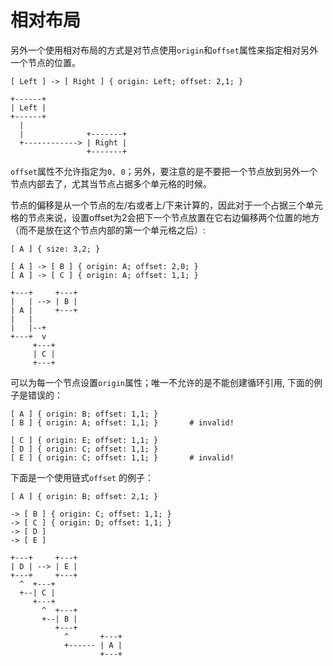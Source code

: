 # 相对布局

另外一个使用相对布局的方式是对节点使用`origin`和`offset`属性来指定相对另外一个节点的位置。

```
[ Left ] -> [ Right ] { origin: Left; offset: 2,1; }
```

```
+------+
| Left |
+------+
  |
  |              +-------+
  +------------> | Right |
                 +-------+
```

`offset`属性不允许指定为`0, 0`；另外，要注意的是不要把一个节点放到另外一个节点内部去了，尤其当节点占据多个单元格的时候。

节点的偏移是从一个节点的左/右或者上/下来计算的，因此对于一个占据三个单元格的节点来说，设置offset为2会把下一个节点放置在它右边偏移两个位置的地方（而不是放在这个节点内部的第一个单元格之后）:

```
[ A ] { size: 3,2; }

[ A ] -> [ B ] { origin: A; offset: 2,0; }
[ A ] -> [ C ] { origin: A; offset: 1,1; }
```

```
+---+     +---+
|   | --> | B |
| A |     +---+
|   |
|   |--+
+---+  v
     +---+
     | C |
     +---+
```

可以为每一个节点设置`origin`属性；唯一不允许的是不能创建循环引用, 下面的例子是错误的：

```
[ A ] { origin: B; offset: 1,1; }
[ B ] { origin: A; offset: 1,1; }       # invalid!

[ C ] { origin: E; offset: 1,1; }
[ D ] { origin: C; offset: 1,1; }
[ E ] { origin: C; offset: 1,1; }       # invalid!
```

下面是一个使用链式`offset` 的例子：

```
[ A ] { origin: B; offset: 2,1; }

-> [ B ] { origin: C; offset: 1,1; }
-> [ C ] { origin: D; offset: 1,1; }
-> [ D ]
-> [ E ]
```

```
+---+     +---+
| D | --> | E |
+---+     +---+
  ^  +---+
  +--| C |
     +---+
       ^  +---+
       +--| B |
          +---+
            ^       +---+
            +------ | A |
                    +---+
```
